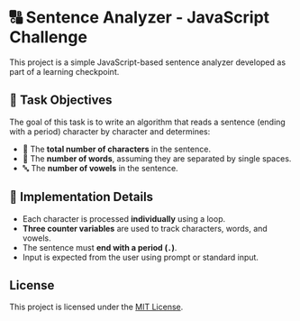 # 🔠 Sentence Analyzer - JavaScript Challenge

This project is a simple JavaScript-based sentence analyzer developed as part of a learning checkpoint.

## 📌 Task Objectives

The goal of this task is to write an algorithm that reads a sentence (ending with a period) character by character and determines:

- 🧮 The **total number of characters** in the sentence.
- 🧾 The **number of words**, assuming they are separated by single spaces.
- 🔤 The **number of vowels** in the sentence.

## 🧠 Implementation Details

- Each character is processed **individually** using a loop.
- **Three counter variables** are used to track characters, words, and vowels.
- The sentence must **end with a period (`.`)**.
- Input is expected from the user using prompt or standard input.


## License

This project is licensed under the [MIT License](LICENSE).
